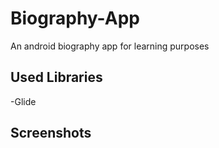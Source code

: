 # Biography-App
An android biography app for learning purposes

## Used Libraries
-Glide

## Screenshots
